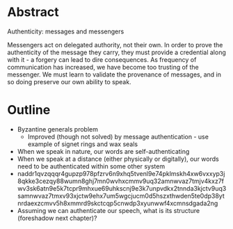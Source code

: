 # Abstract

Authenticity: messages and messengers

Messengers act on delegated authority, not their own. In order to prove the authenticity of the message they carry, they must provide a credential along with it - a forgery can lead to dire consequences. As frequency of communication has increased, we have become too trusting of the messenger. We must learn to validate the provenance of messages, and in so doing preserve our own ability to speak.

# Outline

- Byzantine generals problem
  - Improved (though not solved) by message authentication - use example of signet rings and wax seals
- When we speak in nature, our words are self-authenticating
- When we speak at a distance (either physically or digitally), our words need to be authenticated within some other system
- naddr1qvzqqqr4gupzp978pfzrv6n9xhq5tvenl9e74pklmskh4xw6vxxyp3j8qkke3cezqy88wumn8ghj7mn0wvhxcmmv9uq32amnwvaz7tmjv4kxz7fwv3sk6atn9e5k7tcpr9mhxue69uhkscnj9e3k7unpvdkx2tnnda3kjctv9uq3samnwvaz7tmxv93xjctw9ehx7um5wgcjucm0d5hszxthwden5te0dp38ytnrdaexzcmvv5h8xmmrd9skctcqp5cnwdp3xyunwwf4xcmnsdgada2ng
- Assuming we can authenticate our speech, what is its structure (foreshadow next chapter)?

